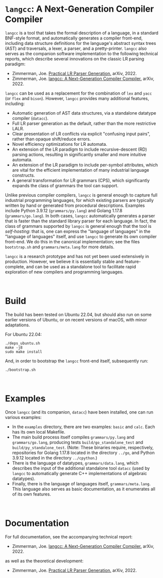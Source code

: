 ``langcc``: A Next-Generation Compiler Compiler
=====

``langcc`` is a tool that takes the formal description of a language,
in a standard BNF-style format, and automatically generates a compiler
front-end, including data structure definitions for the language's
abstract syntax trees (AST) and traversals,
a lexer, a parser, and a pretty-printer.
``langcc`` also serves as the companion software implementation to the following
technical reports, which describe several innovations on the classic
LR parsing paradigm:
- Zimmerman, Joe.
[Practical LR Parser Generation.](https://arxiv.org/abs/2209.08383)
arXiv, 2022.
- Zimmerman, Joe.
[langcc: A Next-Generation Compiler Compiler.](https://arxiv.org/abs/2209.08385)
arXiv, 2022.

``langcc`` can be used as a replacement for the combination of ``lex``
and ``yacc`` (or ``flex`` and ``bison``). However, ``langcc`` provides many
additional features, including:
- Automatic generation of AST data structures, via a standalone datatype
compiler (``datacc``).
- Full LR parser generation as the default, rather than the more restrictive
LALR.
- Clear presentation of LR conflicts via explicit "confusing input pairs",
rather than opaque shift/reduce errors.
- Novel efficiency optimizations for LR automata.
- An extension of the LR paradigm to include recursive-descent (RD)
parsing actions, resulting in significantly smaller and more intuitive
automata.
- An extension of the LR paradigm to include per-symbol attributes,
which are vital for the efficient implementation of many industrial language
constructs.
- A general transformation for LR grammars (CPS), which significantly
expands the class of grammars the tool can support.

Unlike previous compiler compilers, ``langcc`` is general enough to capture
full industrial programming languages, for which existing parsers are
typically written by hand or generated from procedural descriptions.
Examples include Python 3.9.12 (``grammars/py.lang``) and Golang 1.17.8
(``grammars/go.lang``). In both cases, ``langcc`` automatically generates
a parser that is faster than the standard library parser for each language.
In fact, the class of grammars supported by ``langcc`` is general enough
that the tool is _self-hosting_: that is, one can express the "language
of languages" in the "language of languages" itself, and use ``langcc``
to generate its own compiler front-end. We do this in the canonical
implementation; see the files ``bootstrap.sh`` and ``grammars/meta.lang``
for more details.

``langcc`` is a research prototype and has not yet been used extensively
in production. However, we believe it is essentially stable and
feature-complete, and can be used as a standalone tool to facilitate
rapid exploration of new compilers and programming languages.

<br/>

Build
=====
The build has been tested on Ubuntu 22.04, but should also run on
some earlier versions of Ubuntu, or on recent versions of macOS,
with minor adaptations.

For Ubuntu 22.04:
```
./deps_ubuntu.sh
make -j8
sudo make install
```
And, in order to bootstrap the ``langcc`` front-end itself, subsequently run:
```
./bootstrap.sh
```

<br/>

Examples
=====
Once ``langcc`` (and its companion, ``datacc``) have been installed,
one can run various examples:
- In the ``examples`` directory, there are two examples: ``basic`` and
  ``calc``. Each has its own local Makefile.
- The main build process itself compiles ``grammars/py.lang`` and
  ``grammars/go.lang``, producing tests ``build/go_standalone_test`` and
  ``build/py_standalone_test``. (Note: These binaries require, respectively,
  repositories for Golang 1.17.8 located in the directory ``../go``,
  and Python 3.9.12 located in the directory ``../cpython``.)
- There is the language of datatypes, ``grammars/data.lang``, which describes
  the input of the additional standalone tool ``datacc`` (used by ``langcc``
  to automatically generate C++ implementations of algebraic datatypes).
- Finally, there is the language of languages itself, ``grammars/meta.lang``.
  This language also serves as basic documentation, as it enumerates all of
  its own features.


<br/>

Documentation
=====
For full documentation, see the accompanying technical report:
- Zimmerman, Joe.
[langcc: A Next-Generation Compiler Compiler.](https://arxiv.org/abs/2209.08385)
arXiv, 2022.

as well as the theoretical development:
- Zimmerman, Joe.
[Practical LR Parser Generation.](https://arxiv.org/abs/2209.08383)
arXiv, 2022.
